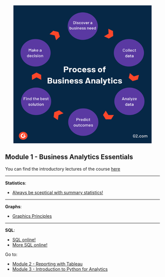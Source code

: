 <p align="center">

<img src="https://github.com/karajimys/BusinessAnalytics/blob/main/images/ba_process.png" width="450" height="450">
</p>

## Module 1 - Business Analytics Essentials


You can find the introductory lectures of the course [here](https://github.com/karajimys/BusinessAnalytics/tree/main/Module%201%20-%20Business%20Analytics%20Essentials/Lectures)

------------------------------------------------------------------------------------------------------------------------
**Statistics**:
- [Always be sceptical with summary statistics!](https://www.autodesk.com/research/publications/same-stats-different-graphs)


------------------------------------------------------------------------------------------------------------------------
**Graphs**:
- [Graphics Principles](https://github.com/GraphicsPrinciples/CheatSheet/blob/master/NVSCheatSheet.pdf)


------------------------------------------------------------------------------------------------------------------------
**SQL**:

- [SQL online!](https://www.programiz.com/sql/online-compiler/)
- [More SQL online!](https://www.w3schools.com/sql/trysql.asp?filename=trysql_select_where)


Go to:
- [Module 2 - Reporting with Tableau](https://github.com/karajimys/BusinessAnalytics/tree/main/Module%202%20-%20Reporting%20with%20Tableau)
- [Module 3 - Introduction to Python for Analytics](https://github.com/karajimys/BusinessAnalytics/tree/main/Module%203%20-%20Introduction%20to%20Python%20for%20Analytics)
